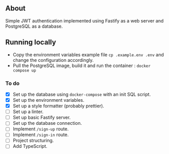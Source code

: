 ## About
Simple JWT authentication implemented using Fastify as a web server and PostgreSQL as a database.

## Running locally
- Copy the environment variables example file `cp .example.env .env` and change the configuration accordingly.
- Pull the PostgreSQL image, build it and run the container : `docker compose up`

### To do
- [x] Set up the database using `docker-compose` with an init SQL script.
- [x] Set up the environment variables.
- [x] Set up a style formatter (probably prettier).
- [ ] Set up a linter.
- [ ] Set up basic Fastify server.
- [ ] Set up the database connection.
- [ ] Implement `/sign-up` route.
- [ ] Implement `/sign-in` route.
- [ ] Project structuring.
- [ ] Add TypeScript.
